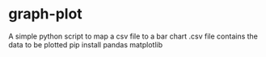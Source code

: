 # graph-plot
A simple python script to map a csv file to a bar chart
.csv file contains the data to be plotted
pip install pandas matplotlib
